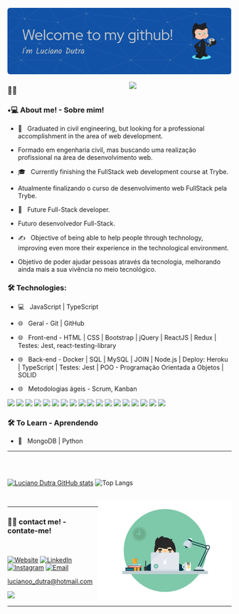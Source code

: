 ![Header](./github-header-image.png)


<img align='right' src="https://media.giphy.com/media/M9gbBd9nbDrOTu1Mqx/giphy.gif" width="230">


<h3> 👨🏻 </h3>
<h3>•💻 About me! - Sobre mim!</h3>




- 🤔 &nbsp; Graduated in civil engineering, but looking for a professional accomplishment in the area of web development.
- Formado em engenharia civil, mas buscando uma realização profissional na área de desenvolvimento web.


- 🎓 &nbsp; Currently finishing the FullStack web development course at Trybe.
- Atualmente finalizando o curso de desenvolvimento web FullStack pela Trybe.


- 🌱 &nbsp; Future Full-Stack developer.
- Futuro desenvolvedor Full-Stack.


- ✍️ &nbsp; Objective of being able to help people through technology, improving even more their experience in the technological environment.
- Objetivo de poder ajudar pessoas através da tecnologia, melhorando ainda mais a sua vivência no meio tecnológico.



<h3>🛠 Technologies:</h3>



- 💻 &nbsp; JavaScript | TypeScript

- 🌐 &nbsp; Geral - Git | GitHub

- 🌐 &nbsp; Front-end - HTML | CSS | Bootstrap | jQuery | ReactJS | Redux | Testes: Jest, react-testing-library
  
- 🌐 &nbsp; Back-end - Docker | SQL | MySQL | JOIN | Node.js | Deploy: Heroku | TypeScript | Testes: Jest | POO - Programação Orientada a Objetos | SOLID
  
- 🌐 &nbsp; Metodologias ágeis - Scrum, Kanban
  

<img src="https://img.shields.io/badge/-HTML5-E34F26?style=flat&logo=html5&logoColor=white" width="80px"> <img src="https://img.shields.io/badge/-CSS3-1572B6?style=flat&logo=css3&logoColor=white" width="72px">
<img src="https://img.shields.io/badge/-Bootstrap-563D7C?style=flat&logo=bootstrap&logoColor=white" width="100px">
<img src="https://upload.wikimedia.org/wikipedia/commons/thumb/d/d3/Logo_jQuery.svg/1200px-Logo_jQuery.svg.png" width="65px">
<img src="https://img.shields.io/badge/javascript-%23323330.svg?style=for-the-badge&logo=javascript&logoColor=%23F7DF1E" width="110px">
<img src="https://img.shields.io/badge/-React-000000?style=flat&logo=react&logoColor=00c8ff" width="80px">
<img src="https://i.pinimg.com/originals/71/f0/a4/71f0a4c41735f951f9823725ee42cf8a.png" width="75px">
<img src="https://img.shields.io/badge/-Node.js-3C873A?style=flat&logo=Node.js&logoColor=white" width="90px">
<img src="http://img.shields.io/badge/-Git-F1502F?style=flat&logo=git&logoColor=FFFFFF" width="60px">
<img src="http://img.shields.io/badge/-Github-000000?style=flat&logo=github&logoColor=FFFFFF" width="90px">
<img src="http://img.shields.io/badge/-VS%20Code-007ACC?style=flat&logo=visual%20studio%20code&logoColor=white" width="100px">
<img src="https://img.shields.io/badge/-jest-%23C21325?style=for-the-badge&logo=jest&logoColor=white" width="75px"/>
<img src="https://miro.medium.com/max/500/1*FdcfXXlYDEDNGToFjA_B4w.jpeg" width="70px"/>
<img src="https://logosmarcas.net/wp-content/uploads/2021/03/Docker-Logo-2013-2015.jpg" width="50px"/>
<img src="https://www.diegomacedo.com.br/wp-content/uploads/2011/12/sql.jpg" width="40px"/>
<img src="https://encrypted-tbn0.gstatic.com/images?q=tbn:ANd9GcQPCWPKlLhBry9dR4j_Zs03x9MW1VpXph3I6Q&usqp=CAU" width="110px"/>
<img src="https://miro.medium.com/max/1004/1*ZfCTE6kZArxc0Nr_MybXPQ.png" width="115px"/>
<img src="https://www.fullstackpython.com/img/logos/heroku.png" width="72px"/>

<!--

- 🛢 &nbsp; MySQL | MongoDB

- 🔧 &nbsp; Git | Markdown | Selenium | Tidyverse

- 🖥 &nbsp; Illustrator| Photoshop | InDesign

-->



<h3>🛠 To Learn - Aprendendo</h3>


- 🔧 &nbsp;  MongoDB | Python 
<hr>



<br/><br/>

[![Luciano Dutra GitHub stats](https://github-readme-stats.vercel.app/api?username=LucianooDutra)](https://github.com/LucianooDutra)
![Top Langs](https://github-readme-stats.vercel.app/api/top-langs/?username=LucianooDutra)
<br/>

<br/>

<img src="https://github.com/nirala69/nirala69/blob/master/70804f7e25b11f29db904f2fa7b4cd9d.gif" width="300" align='right'>

<hr>

<h3> 🤝🏻 contact me! - contate-me! </h3>

<br>


<div style="display: inline_block">

<a href="https://luciano-dutra-portifolio.vercel.app/"><img alt="Website" src="https://t.ctcdn.com.br/_9VQm0156JGtfi3_tkORFSskItk=/119x0:1168x591/1049x590/smart/i447457.jpeg" width="60px"></a> <a href="https://www.linkedin.com/in/luciano-dutra-794598212/"><img alt="LinkedIn" src="https://marcas-logos.net/wp-content/uploads/2020/01/LinkedIn-Logo-2003.jpg" width="60px"></a> <a href="https://www.instagram.com/lucianoodutra/"><img alt="Instagram" src="https://marcas-logos.net/wp-content/uploads/wordpress-popular-posts/1523-featured-500x500.jpg" width="60px"></a> <a href="mailto:lucianoo_dutra@hotmail.com"><img alt="Email" src="https://www.logolynx.com/images/logolynx/6f/6fd34258a943ea9d74cc600d968afd37.jpeg" width="60px"></a> <p>lucianoo_dutra@hotmail.com</p>

</div>




<img src="https://media.giphy.com/media/dxn6fRlTIShoeBr69N/giphy.gif" width="30">




<hr>


